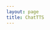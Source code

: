 ```yaml
---
layout: page
title: ChatTTS
---
```


<!DOCTYPE html>
<html lang="zh-cn">
  <head>
    <meta charset="UTF-8" />
    <link rel="icon" type="image/svg+xml" href="./logo.svg" />
    <meta name="viewport" content="width=device-width, initial-scale=1.0" />
    <title>DeepGPT</title>
    <script type="module" crossorigin src="./assets/index-66a97aab.js"></script>
    <link rel="stylesheet" href="./assets/index-8cace8af.css">
  </head>
  <body>
    <div id="root"></div>
    
  </body>
</html>